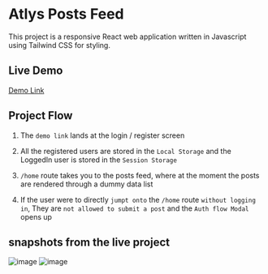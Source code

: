 # Atlys Posts Feed

This project is a responsive React web application written in Javascript using Tailwind CSS for styling.

## Live Demo
[Demo Link](https://atlys-posts-feed.netlify.app/)


## Project Flow
1. The `demo link` lands at the login / register screen

2. All the registered users are stored in the `Local Storage` and the LoggedIn user is stored in the `Session Storage`

3. `/home` route takes you to the posts feed, where at the moment the posts are rendered through a dummy data list

4. If the user were to directly `jumpt onto` the `/home` route `without logging in`, They are `not allowed to submit a post` and the `Auth flow Modal` opens up

## snapshots from the live project
![image](https://github.com/user-attachments/assets/8b7910a6-8aaf-4538-854e-ff799ad787ed)
![image](https://github.com/user-attachments/assets/2fe8a5f9-6eca-4326-b97a-1818a4d60e09)



